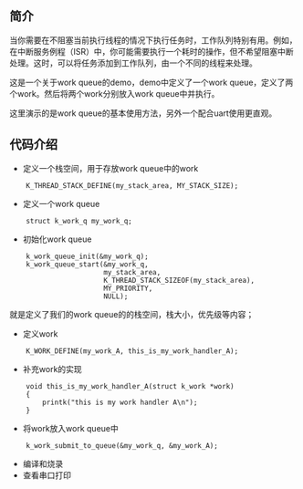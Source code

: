 ## 简介
当你需要在不阻塞当前执行线程的情况下执行任务时，工作队列特别有用。例如，在中断服务例程（ISR）中，你可能需要执行一个耗时的操作，但不希望阻塞中断处理。这时，可以将任务添加到工作队列，由一个不同的线程来处理。

这是一个关于work queue的demo，demo中定义了一个work queue，定义了两个work。然后将两个work分别放入work queue中并执行。

这里演示的是work queue的基本使用方法，另外一个配合uart使用更直观。

## 代码介绍
* 定义一个栈空间，用于存放work queue中的work
```
    K_THREAD_STACK_DEFINE(my_stack_area, MY_STACK_SIZE);
```
* 定义一个work queue
```
    struct k_work_q my_work_q;
```
* 初始化work queue
```
    k_work_queue_init(&my_work_q);
	k_work_queue_start(&my_work_q,
					   my_stack_area,
					   K_THREAD_STACK_SIZEOF(my_stack_area),
					   MY_PRIORITY,
					   NULL);
```
就是定义了我们的work queue的的栈空间，栈大小，优先级等内容；
* 定义work
```
    K_WORK_DEFINE(my_work_A, this_is_my_work_handler_A);
```
* 补充work的实现
```
    void this_is_my_work_handler_A(struct k_work *work)
    {
        printk("this is my work handler A\n");
    }
```
* 将work放入work queue中
```
    k_work_submit_to_queue(&my_work_q, &my_work_A);
```
* 编译和烧录
* 查看串口打印